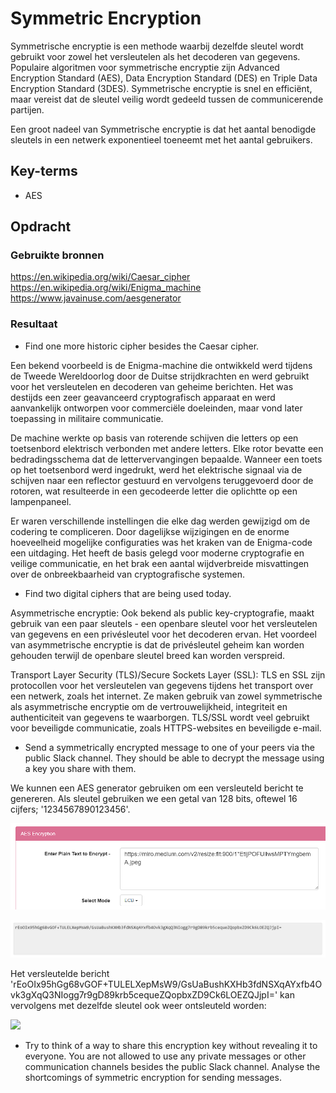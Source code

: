 # Symmetric Encryption
Symmetrische encryptie is een methode waarbij dezelfde sleutel wordt gebruikt voor zowel het versleutelen als het decoderen van gegevens. Populaire algoritmen voor symmetrische encryptie zijn Advanced Encryption Standard (AES), Data Encryption Standard (DES) en Triple Data Encryption Standard (3DES). Symmetrische encryptie is snel en efficiënt, maar vereist dat de sleutel veilig wordt gedeeld tussen de communicerende partijen.

Een groot nadeel van Symmetrische encryptie is dat het aantal benodigde sleutels in een netwerk exponentieel toeneemt met het aantal gebruikers.

## Key-terms
- AES

## Opdracht
### Gebruikte bronnen
https://en.wikipedia.org/wiki/Caesar_cipher  
https://en.wikipedia.org/wiki/Enigma_machine  
https://www.javainuse.com/aesgenerator  

### Resultaat
- Find one more historic cipher besides the Caesar cipher.  

Een bekend voorbeeld is de Enigma-machine die ontwikkeld werd tijdens de Tweede Wereldoorlog door de Duitse strijdkrachten en werd gebruikt voor het versleutelen en decoderen van geheime berichten. Het was destijds een zeer geavanceerd cryptografisch apparaat en werd aanvankelijk ontworpen voor commerciële doeleinden, maar vond later toepassing in militaire communicatie.

De machine werkte op basis van roterende schijven die letters op een toetsenbord elektrisch verbonden met andere letters. Elke rotor bevatte een bedradingsschema dat de lettervervangingen bepaalde. Wanneer een toets op het toetsenbord werd ingedrukt, werd het elektrische signaal via de schijven naar een reflector gestuurd en vervolgens teruggevoerd door de rotoren, wat resulteerde in een gecodeerde letter die oplichtte op een lampenpaneel.

Er waren verschillende instellingen die elke dag werden gewijzigd om de codering te compliceren. Door dagelijkse wijzigingen en de enorme hoeveelheid mogelijke configuraties was het kraken van de Enigma-code een uitdaging. Het heeft de basis gelegd voor moderne cryptografie en veilige communicatie, en het brak een aantal wijdverbreide misvattingen over de onbreekbaarheid van cryptografische systemen.

- Find two digital ciphers that are being used today.  

Asymmetrische encryptie: Ook bekend als public key-cryptografie, maakt gebruik van een paar sleutels - een openbare sleutel voor het versleutelen van gegevens en een privésleutel voor het decoderen ervan. Het voordeel van asymmetrische encryptie is dat de privésleutel geheim kan worden gehouden terwijl de openbare sleutel breed kan worden verspreid.

Transport Layer Security (TLS)/Secure Sockets Layer (SSL): TLS en SSL zijn protocollen voor het versleutelen van gegevens tijdens het transport over een netwerk, zoals het internet. Ze maken gebruik van zowel symmetrische als asymmetrische encryptie om de vertrouwelijkheid, integriteit en authenticiteit van gegevens te waarborgen. TLS/SSL wordt veel gebruikt voor beveiligde communicatie, zoals HTTPS-websites en beveiligde e-mail.

- Send a symmetrically encrypted message to one of your peers via the public Slack channel. They should be able to decrypt the message using a key you share with them.

We kunnen een AES generator gebruiken om een versleuteld bericht te genereren. Als sleutel gebruiken we een getal van 128 bits, oftewel 16 cijfers; '1234567890123456'.  

![](..\00_includes\Security_pics\4\AES_encrypt.png)  

![](..\00_includes\Security_pics\4\encrypted_link.png)  

Het versleutelde bericht 'rEoOIx95hGg68vGOF+TULELXepMsW9/GsUaBushKXHb3fdNSXqAYxfb4Ovk3gXqQ3NIogg7r9gD89krb5cequeZQopbxZD9Ck6LOEZQJjpI=' kan vervolgens met dezelfde sleutel ook weer ontsleuteld worden:

![](https://miro.medium.com/v2/resize:fit:900/1*EtijPOFUlIwsMPTYmgbemA.jpeg)

- Try to think of a way to share this encryption key without revealing it to everyone. You are not allowed to use any private messages or other communication channels besides the public Slack channel. Analyse the shortcomings of symmetric encryption for sending messages.